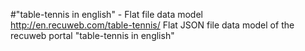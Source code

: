 #"table-tennis in english" - Flat file data model
http://en.recuweb.com/table-tennis/
Flat JSON file data model of the recuweb portal "table-tennis in english"
